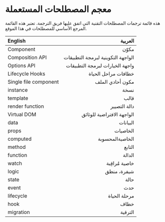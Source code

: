 # معجم المصطلحات المستعملة

هذه قائمة ترجمات المصطلحات التقنية التي اتفق عليها فريق الترجمة. تعتبر هذه القائمة المرجع الأساسي للمصطلحات في هذا الموقع.

| English   | العربية |
| :-------- | ------: |
| Component |   مكوّن |
| Composition API |   الواجهة التكوينية لبرمجة التطبيقات|
| Options API |   واجهة الخيارات لبرمجة التطبيقات |
| Lifecycle Hooks |  خطافات مراحل الحياة |
| Single file component | مكون أحادي الملف |
| instance |   نسخة |
| template |   قالب |
| render function |   دالة التصيير |
| Virtual DOM |   الواجهة الافتراضية للوثائق |
| data |   البيانات |
| props |   الخاصيات |
| computed |  الخاصيةالمحسوبة |
| method |   التابع |
| function |   الدالة |
| watch |  خاصية مُراقِبة |
| logic |   شيفرة، منطق |
| state |   حالة |
| event |   حدث |
| lifecycle |   مرحلة الحياة |
| hook |   خطاف |
| migration |   الترقية |


